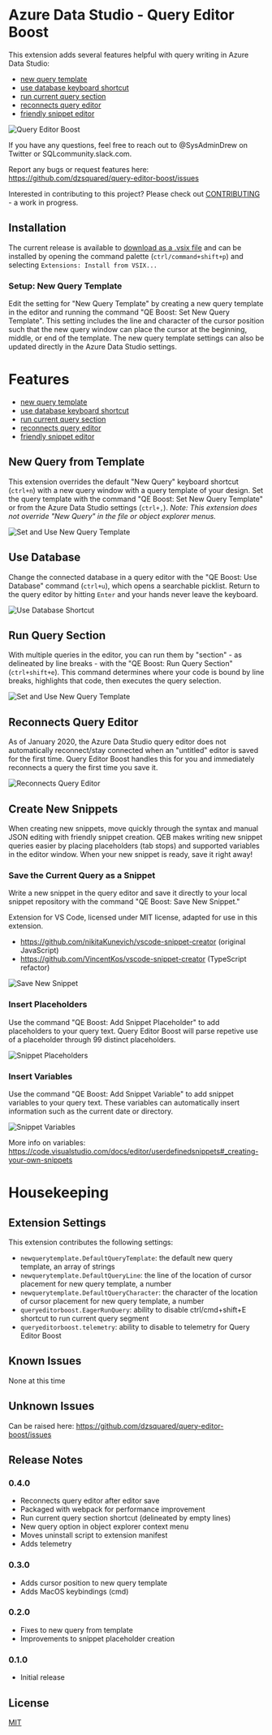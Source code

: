 # Azure Data Studio - Query Editor Boost

This extension adds several features helpful with query writing in Azure Data Studio:
* [new query template](#new-query-from-template)
* [use database keyboard shortcut](#use-database)
* [run current query section](#run-query-section)
* [reconnects query editor](#reconnects-query-editor)
* [friendly snippet editor](#create-new-snippets)

![Query Editor Boost](https://raw.githubusercontent.com/dzsquared/query-editor-boost/master/images/QEboost_wide200.png)


If you have any questions, feel free to reach out to @SysAdminDrew on Twitter or SQLcommunity.slack.com.

Report any bugs or request features here: https://github.com/dzsquared/query-editor-boost/issues

Interested in contributing to this project?  Please check out [CONTRIBUTING](https://github.com/dzsquared/query-editor-boost/blob/master/CONTRIBUTING.md) - a work in progress.


## Installation
The current release is available to [download as a .vsix file](https://github.com/dzsquared/query-editor-boost/releases/download/0.4.0/query-editor-boost-0.4.0.vsix) and can be installed by opening the command palette (`ctrl/command+shift+p`) and selecting `Extensions: Install from VSIX...`

### Setup: New Query Template
Edit the setting for "New Query Template" by creating a new query template in the editor and running the command "QE Boost: Set New Query Template". This setting includes the line and character of the cursor position such that the new query window can place the cursor at the beginning, middle, or end of the template. The new query template settings can also be updated directly in the Azure Data Studio settings.


# Features
* [new query template](#new-query-from-template)
* [use database keyboard shortcut](#use-database)
* [run current query section](#run-query-section)
* [reconnects query editor](#reconnects-query-editor)
* [friendly snippet editor](#create-new-snippets)

## New Query from Template
This extension overrides the default "New Query" keyboard shortcut (`ctrl+n`) with a new query window with a query template of your design.  Set the query template  with the command "QE Boost: Set New Query Template" or from the Azure Data Studio settings (`ctrl+,`).
*Note: This extension does not override "New Query" in the file  or object explorer menus.*

![Set and Use New Query Template](https://raw.githubusercontent.com/dzsquared/query-editor-boost/master/images/setNewQueryTemplate.gif)


## Use Database
Change the connected database in a query editor with the "QE Boost: Use Database" command (`ctrl+u`), which opens a searchable picklist. Return to the query editor by hitting `Enter` and your hands never leave the keyboard.

![Use Database Shortcut](https://raw.githubusercontent.com/dzsquared/query-editor-boost/master/images/useDatabase.gif)

## Run Query Section
With multiple queries in the editor, you can run them by "section" - as delineated by line breaks - with the "QE Boost: Run Query Section" (`ctrl+shift+e`).  This command determines where your code is bound by line breaks, highlights that code, then executes the query selection.

![Set and Use New Query Template](https://raw.githubusercontent.com/dzsquared/query-editor-boost/master/images/QuerySegment.gif)


## Reconnects Query Editor
As of January 2020, the Azure Data Studio query editor does not automatically reconnect/stay connected when an "untitled" editor is saved for the first time.  Query Editor Boost handles this for you and immediately reconnects a query the first time you save it.

![Reconnects Query Editor](https://raw.githubusercontent.com/dzsquared/query-editor-boost/master/images/QueryReconnect.gif)

## Create New Snippets

When creating new snippets, move quickly through the syntax and manual JSON editing with friendly snippet creation. QEB makes writing new snippet queries easier by placing placeholders (tab stops) and supported variables in the editor window. When your new snippet is ready, save it right away!

### Save the Current Query as a Snippet
Write a new snippet in the query editor and save it directly to your local snippet repository with the command "QE Boost: Save New Snippet."

Extension for VS Code, licensed under MIT license, adapted for use in this extension.
- https://github.com/nikitaKunevich/vscode-snippet-creator (original JavaScript)
- https://github.com/VincentKos/vscode-snippet-creator (TypeScript refactor)

![Save New Snippet](https://raw.githubusercontent.com/dzsquared/query-editor-boost/master/images/snippetSave.gif)

### Insert Placeholders

Use the command "QE Boost: Add Snippet Placeholder" to add placeholders to your query text.  Query Editor Boost will parse repetive use of a placeholder through 99 distinct placeholders.

![Snippet Placeholders](https://raw.githubusercontent.com/dzsquared/query-editor-boost/master/images/snippetPlaceholders.gif)

### Insert Variables

Use the command "QE Boost: Add Snippet Variable" to add snippet variables to your query text.  These variables can automatically insert information such as the current date or directory.

![Snippet Variables](https://raw.githubusercontent.com/dzsquared/query-editor-boost/master/images/snippetVariables.gif)

More info on variables: https://code.visualstudio.com/docs/editor/userdefinedsnippets#_creating-your-own-snippets



# Housekeeping

## Extension Settings

This extension contributes the following settings:

* `newquerytemplate.DefaultQueryTemplate`: the default new query template, an array of strings
* `newquerytemplate.DefaultQueryLine`: the line of the location of cursor placement for new query template, a number
* `newquerytemplate.DefaultQueryCharacter`: the character of the location of cursor placement for new query template, a number
* `queryeditorboost.EagerRunQuery`: ability to disable ctrl/cmd+shift+E shortcut to run current query segment
* `queryeditorboost.telemetry`: ability to disable to telemetry for Query Editor Boost

## Known Issues
None at this time

## Unknown Issues
Can be raised here: https://github.com/dzsquared/query-editor-boost/issues

## Release Notes


### 0.4.0

- Reconnects query editor after editor save
- Packaged with webpack for performance improvement
- Run current query section shortcut (delineated by empty lines)
- New query option in object explorer context menu
- Moves uninstall script to extension manifest
- Adds telemetry

### 0.3.0

- Adds cursor position to new query template
- Adds MacOS keybindings (cmd)

### 0.2.0

- Fixes to new query from template
- Improvements to snippet placeholder creation

### 0.1.0

- Initial release

## License
[MIT](https://github.com/dzsquared/query-editor-boost/blob/master/LICENSE)

